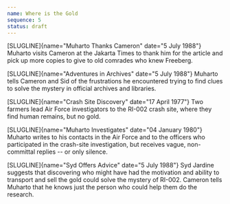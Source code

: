 ```yaml
---
name: Where is the Gold
sequence: 5
status: draft
---
```


[SLUGLINE]{name="Muharto Thanks Cameron" date="5 July 1988"} Muharto
visits Cameron at the Jakarta Times to thank him for the article and pick up more copies to give to old comrades who knew Freeberg. 

[SLUGLINE]{name="Adventures in Archives" date="5 July 1988"} Muharto
tells Cameron and Sid of the frustrations he encountered trying to find
clues to solve the mystery in official archives and libraries.

[SLUGLINE]{name="Crash Site Discovery" date="17 April 1977"} Two farmers
lead Air Force investigators to the RI-002 crash site, where they find
human remains, but no gold.

[SLUGLINE]{name="Muharto Investigates" date="04 January 1980"} Muharto
writes to his contacts in the Air Force and to the officers who
participated in the crash-site investigation, but receives vague,
non-committal replies -- or only silence.

[SLUGLINE]{name="Syd Offers Advice" date="5 July 1988"} Syd Jardine
suggests that discovering who might have had the motivation and ability
to transport and sell the gold could solve the mystery of RI-002.
Cameron tells Muharto that he knows just the person who could help them
do the research.

 
